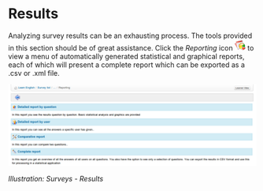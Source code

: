 # Results

Analyzing survey results can be an exhausting process. The tools provided in this section should be of great assistance. Click the _Reporting_ icon ![](../../.gitbook/assets/graphics295.png) to view a menu of automatically generated statistical and graphical reports, each of which will present a complete report which can be exported as a .csv or .xml file.

![](../../.gitbook/assets/images227.png)

_Illustration: Surveys - Results_

